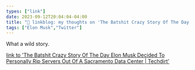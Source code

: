 ```yaml
---
types: ["link"]
date: 2023-09-12T20:04:04-04:00
title: "🔗 linkblog: my thoughts on 'The Batshit Crazy Story Of The Day Elon Musk Decided To Personally Rip Servers Out Of A Sacramento Data Center | Techdirt'"
tags: ["Elon Musk","Twitter"]
---
```

What a wild story.  
 

[link to 'The Batshit Crazy Story Of The Day Elon Musk Decided To Personally Rip Servers Out Of A Sacramento Data Center | Techdirt'](https://www.techdirt.com/2023/09/12/the-batshit-crazy-story-of-the-day-elon-musk-decided-to-personally-rip-servers-out-of-a-sacramento-data-center/)
